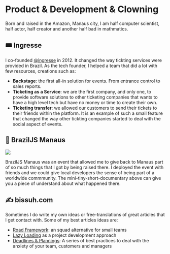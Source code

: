 # Product & Development & Clowning

Born and raised in the Amazon, Manaus city, I am half computer scientist, half actor, half creator and another half bad in mathmatics.

## 🎟 Ingresse

I co-founded [@ingresse](https://www.ingresse.com/) in 2012. It changed the way tickting services were provided in Brazil. As the tech founder, I helped a team that did a lot with few resources, creations such as:

* __Backstage__: the first all-in solution for events. From entrance control to sales reports.
* __Ticketing as a Service__: we are the first company, and only one, to provide software solutions to other ticketing companies that wants to have a high level tech but have no money or time to create their own.
* __Ticketing transfer__: we allowed our customers to send their tickets to their friends within the platform. It is an example of such a small feature that changed the way other tickting companies started to deal with the social aspect of events.

## 🌳 BrazilJS Manaus

[![](http://img.youtube.com/vi/3pyrqWwIDWw/0.jpg)](http://www.youtube.com/watch?v=3pyrqWwIDWw "")

BrazilJS Manaus was an event that allowed me to give back to Manaus part of so much things that I got by being raised there. I deployed the event with friends and we could give local developers the sense of being part of a worldwide commmunity. The mini-tiny-short-documentary above can give you a piece of understand about what happened there.

## ✍️ bissuh.com

Sometimes I do write my own ideas or free-translations of great articles that I get contact with. Some of my best articles ideas are:

* [Road Framework](https://bissuh.com/blog/road-framework-an-squad-alternative-for-small-companies): an squad alternative for small teams
* [Lazy Loading](https://bissuh.com/blog/lazy-loading-as-a-project-development-approach) as a project development approach
* [Deadlines & Plannings](https://bissuh.com/blog/deadlines-amp-plannings): A series of best practices to deal with the anxiety of your team, customers and managers
